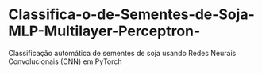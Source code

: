 # Classifica-o-de-Sementes-de-Soja-MLP-Multilayer-Perceptron-
Classificação automática de sementes de soja usando Redes Neurais Convolucionais (CNN) em PyTorch

